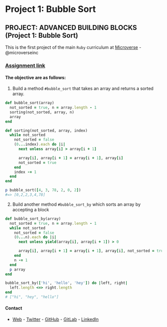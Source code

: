 # Project 1: Bubble Sort

## PROJECT: ADVANCED BUILDING BLOCKS (Project 1: Bubble Sort)

This is the first project of the main `Ruby` curriculum at [Microverse](https://www.microverse.org/) - @microverseinc


### [Assignment link](https://www.theodinproject.com/courses/html5-and-css3/lessons/design-your-own-grid-based-framework)

#### The objective are as follows:

1. Build a method `#bubble_sort` that takes an array and returns a sorted array.

``` rb
def bubble_sort(array)
  not_sorted = true, n = array.length - 1
  sorting(not_sorted, array, n)
  array
end

def sorting(not_sorted, array, index)
  while not_sorted
    not_sorted = false
    (0...index).each do |i|
      next unless array[i] > array[i + 1]

      array[i], array[i + 1] = array[i + 1], array[i]
      not_sorted = true
    end
    index -= 1
  end
end

p bubble_sort([4, 3, 78, 2, 0, 2])
#=> [0,2,2,3,4,78]
```

2. Build another method `#bubble_sort_by` which sorts an array by accepting a block

``` rb
def bubble_sort_by(array)
  not_sorted = true, n = array.length - 1
  while not_sorted
    not_sorted = false
    (0...n).each do |i|
      next unless yield(array[i], array[i + 1]) > 0

      array[i], array[i + 1] = array[i + 1], array[i], not_sorted = true
    end
    n -= 1
  end
  p array
end

bubble_sort_by(['hi', 'hello', 'hey']) do |left, right|
  left.length <=> right.length
end
# ["hi", "hey", "hello"]
```

#### Contact
* [Web](https://bolabuari.com/) - [Twitter](https://twitter.com/bolah2009) - [GitHub](https://github.com/bolah2009/) - [GitLab](https://gitlab.com/bolah2009/) - [LinkedIn](https://www.linkedin.com/in/bolah2009/)
